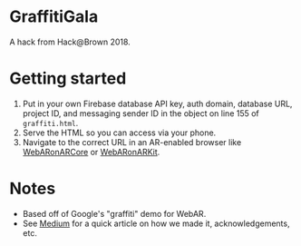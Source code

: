 # GraffitiGala
A hack from Hack@Brown 2018.

# Getting started
1. Put in your own Firebase database API key, auth domain, database URL, project ID, and messaging sender ID in the object on line 155 of `graffiti.html`.
2. Serve the HTML so you can access via your phone.
3. Navigate to the correct URL in an AR-enabled browser like [WebARonARCore](https://github.com/google-ar/WebARonARCore) or [WebARonARKit](https://github.com/google-ar/WebARonARKit).

# Notes
* Based off of Google's "graffiti" demo for WebAR.
* See [Medium](#) for a quick article on how we made it, acknowledgements, etc.